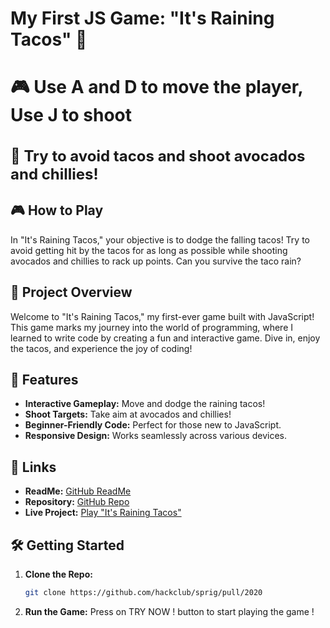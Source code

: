 # My First JS Game: "It's Raining Tacos" 🌮

## <h2 style="font-size:28px;">🎮 Use A and D to move the player, Use J to shoot</h2>

## <h2 style="font-size:24px;">🚨 Try to avoid tacos and shoot avocados and chillies!</h2>

## 🎮 How to Play

In "It's Raining Tacos," your objective is to dodge the falling tacos! Try to avoid getting hit by the tacos for as long as possible while shooting avocados and chillies to rack up points. Can you survive the taco rain?

## 🌟 Project Overview

Welcome to "It's Raining Tacos," my first-ever game built with JavaScript! This game marks my journey into the world of programming, where I learned to write code by creating a fun and interactive game. Dive in, enjoy the tacos, and experience the joy of coding!

## 🚀 Features

- **Interactive Gameplay:** Move and dodge the raining tacos!
- **Shoot Targets:** Take aim at avocados and chillies!
- **Beginner-Friendly Code:** Perfect for those new to JavaScript.
- **Responsive Design:** Works seamlessly across various devices.

## 🔗 Links

- **ReadMe:** [GitHub ReadMe](https://github.com/hackclub/sprig/pull/2020)
- **Repository:** [GitHub Repo](https://github.com/hackclub/sprig/pull/2020)
- **Live Project:** [Play "It's Raining Tacos"](https://sprig.hackclub.com/gallery/itsrainingtacos)

## 🛠️ Getting Started

1. **Clone the Repo:**
   ```bash
   git clone https://github.com/hackclub/sprig/pull/2020
   ```
2. **Run the Game:**
   Press on TRY NOW ! button to start playing the game !
